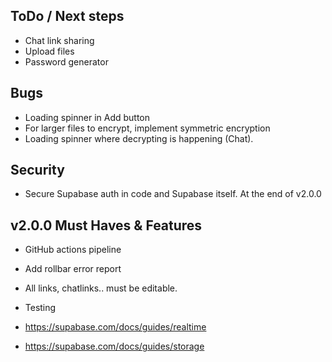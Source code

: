 ## ToDo / Next steps

- Chat link sharing
- Upload files
- Password generator

## Bugs

- Loading spinner in Add button
- For larger files to encrypt, implement symmetric encryption
- Loading spinner where decrypting is happening (Chat).

## Security

- Secure Supabase auth in code and Supabase itself. At the end of v2.0.0

## v2.0.0 Must Haves & Features

- GitHub actions pipeline

- Add rollbar error report

- All links, chatlinks.. must be editable.

- Testing

- https://supabase.com/docs/guides/realtime

- https://supabase.com/docs/guides/storage
